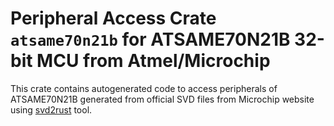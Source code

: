 # Peripheral Access Crate `atsame70n21b` for ATSAME70N21B 32-bit MCU from Atmel/Microchip

This crate contains autogenerated code to access peripherals of ATSAME70N21B generated from official SVD files from Microchip website using [svd2rust](https://github.com/rust-embedded/svd2rust/) tool.
